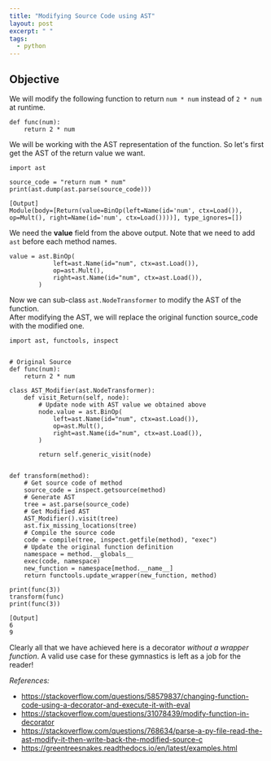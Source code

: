 ```yaml
---
title: "Modifying Source Code using AST"
layout: post
excerpt: " "
tags:
  - python
---
```


## Objective

We will modify the following function to return `num * num` instead of `2 * num` at runtime.

```
def func(num):
    return 2 * num
```
We will be working with the AST representation of the function. So let's first get the AST of the return value we want.

```
import ast

source_code = "return num * num"
print(ast.dump(ast.parse(source_code)))

[Output]
Module(body=[Return(value=BinOp(left=Name(id='num', ctx=Load()), op=Mult(), right=Name(id='num', ctx=Load())))], type_ignores=[])
```

We need the **value** field from the above output. Note that we need to add `ast` before each method names.

```
value = ast.BinOp(
            left=ast.Name(id="num", ctx=ast.Load()),
            op=ast.Mult(),
            right=ast.Name(id="num", ctx=ast.Load()),
        )
```

Now we can sub-class `ast.NodeTransformer` to modify the AST of the function.  
After modifying the AST, we will replace the original function source_code with the modified one.

```
import ast, functools, inspect


# Original Source
def func(num):
    return 2 * num

class AST_Modifier(ast.NodeTransformer):
    def visit_Return(self, node):
        # Update node with AST value we obtained above
        node.value = ast.BinOp(
            left=ast.Name(id="num", ctx=ast.Load()),
            op=ast.Mult(),
            right=ast.Name(id="num", ctx=ast.Load()),
        )

        return self.generic_visit(node)


def transform(method):
    # Get source code of method
    source_code = inspect.getsource(method)
    # Generate AST
    tree = ast.parse(source_code)
    # Get Modified AST
    AST_Modifier().visit(tree)
    ast.fix_missing_locations(tree)
    # Compile the source code
    code = compile(tree, inspect.getfile(method), "exec")
    # Update the original function definition
    namespace = method.__globals__
    exec(code, namespace)
    new_function = namespace[method.__name__]
    return functools.update_wrapper(new_function, method)

print(func(3))
transform(func)
print(func(3))

[Output]
6
9
```

Clearly all that we have achieved here is a decorator *without a wrapper function*. A valid use case for these gymnastics is left as a job for the reader!


_References:_  
- <https://stackoverflow.com/questions/58579837/changing-function-code-using-a-decorator-and-execute-it-with-eval>  
- <https://stackoverflow.com/questions/31078439/modify-function-in-decorator>
- <https://stackoverflow.com/questions/768634/parse-a-py-file-read-the-ast-modify-it-then-write-back-the-modified-source-c>
- <https://greentreesnakes.readthedocs.io/en/latest/examples.html>
